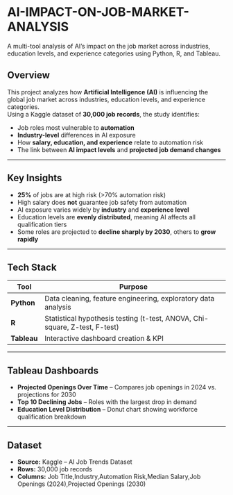 # AI-IMPACT-ON-JOB-MARKET-ANALYSIS
A multi-tool analysis of AI’s impact on the job market across industries, education levels, and experience categories using Python, R, and Tableau.

##  Overview

This project analyzes how **Artificial Intelligence (AI)** is influencing the global job market across industries, education levels, and experience categories.  
Using a Kaggle dataset of **30,000 job records**, the study identifies:  

- Job roles most vulnerable to **automation**  
- **Industry-level** differences in AI exposure  
- How **salary, education, and experience** relate to automation risk  
- The link between **AI impact levels** and **projected job demand changes**  


---

##  Key Insights

-  **25%** of jobs are at high risk (>70% automation risk)  
-  High salary does **not** guarantee job safety from automation  
-  AI exposure varies widely by **industry** and **experience level**  
-  Education levels are **evenly distributed**, meaning AI affects all qualification tiers  
-  Some roles are projected to **decline sharply by 2030**, others to **grow rapidly**  

---

##  Tech Stack

| Tool       | Purpose |
|------------|---------|
| **Python** | Data cleaning, feature engineering, exploratory data analysis |
| **R**      | Statistical hypothesis testing (t-test, ANOVA, Chi-square, Z-test, F-test) |
| **Tableau**| Interactive dashboard creation & KPI |

---

##  Tableau Dashboards

- **Projected Openings Over Time** – Compares job openings in 2024 vs. projections for 2030  
- **Top 10 Declining Jobs** – Roles with the largest drop in demand  
- **Education Level Distribution** – Donut chart showing workforce qualification breakdown    

---

##  Dataset

- **Source:** Kaggle – AI Job Trends Dataset  
- **Rows:** 30,000 job records  
- **Columns:** Job Title,Industry,Automation Risk,Median Salary,Job Openings (2024),Projected Openings (2030) 

